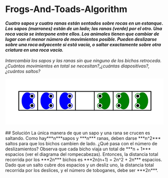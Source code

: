 # Frogs-And-Toads-Algorithm
***Cuatro sapos y cuatro ranas están sentados sobre rocas en un estanque. Los sapos (marrones) están de un lado; las ranas (verde) por el otro. Una roca vacía se interpone entre ellos. Los animales tienen que cambiar de lugar con el menor número de movimientos posible. Pueden deslizarse sobre una roca adyacente si está vacía, o saltar exactamente sobre otra criatura en una roca vacía.***
 </br> </br>
*Intercambia los sapos y las ranas sin que ninguno de los bichos retroceda. ¿Cuántos movimientos en total se necesitan?,¿cuántas diapositivas?, ¿cuántos saltos?*
 </br>
 <p align="center">
    <img src="https://raw.githubusercontent.com/AleS900/prueba/master/IA/WhatsApp%20Image%202022-04-04%20at%203.27.08%20PM.jpeg" />
 </p>
 ## Solución
La única manera de que un sapo y una rana se crucen es saltando. Como hay***n***sapos y ***n*** ranas, deben darse ***n^2*** saltos para que los bichos cambien de lado. ¿Qué pasa con el número de deslizamientos? Observa que cada bicho viaja un total de ***n + 1*** espacios (ver el diagrama del rompecabezas). Entonces, la distancia total recorrida por los ***2n*** bichos es ***2n(n+1) = 2n^2 + 2n*** espacios. Dado que un salto cubre dos espacios y un desliz uno, la distancia total recorrida por los deslices, y el número de toboganes, debe ser ***2n***.
